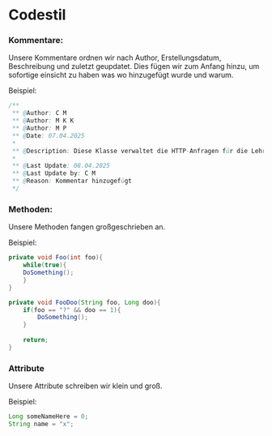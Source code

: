 # Codestil
### **Kommentare:**
Unsere Kommentare ordnen wir nach Author, Erstellungsdatum, Beschreibung und zuletzt geupdatet. Dies fügen wir zum Anfang hinzu, um sofortige einsicht zu haben was wo hinzugefügt wurde und warum.

Beispiel:
```java
/**
 ** @Author: C M
 ** @Author: M K K
 ** @Author: M P
 ** @Date: 07.04.2025
 *
 ** @Description: Diese Klasse verwaltet die HTTP-Anfragen für die Lehrer-Entität.
 *
 ** @Last Update: 08.04.2025
 ** @Last Update by: C M
 ** @Reason: Kommentar hinzugefügt
 */
```

### **Methoden:**
Unsere Methoden fangen großgeschrieben an. 

Beispiel:

```java
private void Foo(int foo){
	while(true){
	DoSomething();
	}
}
```

```java
private void FooDoo(String foo, Long doo){
	if(foo == "?" && doo == 1){
		DoSomething();
	}
	
	return;
}
```

### **Attribute**
Unsere Attribute schreiben wir klein und groß.

Beispiel:
```java
Long someNameHere = 0;
String name = "x"; 
```



